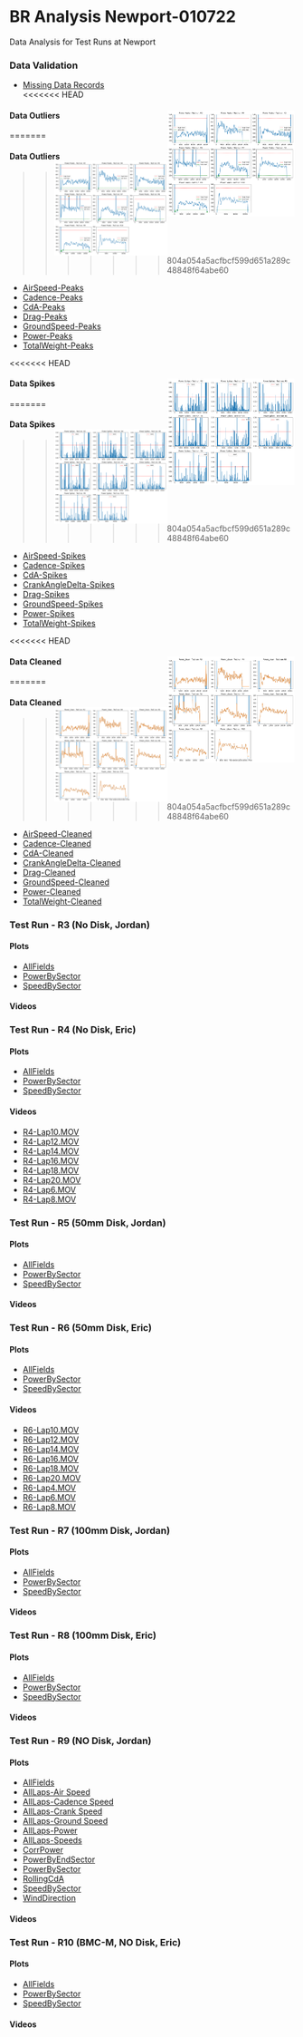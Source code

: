 # BR Analysis Newport-010722  
Data Analysis for Test Runs at Newport  
### Data Validation  
- [Missing Data Records](MissingDataRecs.html)  
<<<<<<< HEAD
#### Data Outliers  <img src="Power-Peaks.png" alt="power peaks" width="225" style="float:right;" />
=======
#### Data Outliers  <img src="Power-Peaks.png" alt="power peaks" width="200" style="float:right;" />
>>>>>>> 804a054a5acfbcf599d651a289c48848f64abe60
- [AirSpeed-Peaks](AirSpeed-Peaks.html)
- [Cadence-Peaks](Cadence-Peaks.html)
- [CdA-Peaks](CdA-Peaks.html)
- [Drag-Peaks](Drag-Peaks.html)
- [GroundSpeed-Peaks](GroundSpeed-Peaks.html)
- [Power-Peaks](Power-Peaks.html)
- [TotalWeight-Peaks](TotalWeight-Peaks.html)

<<<<<<< HEAD
#### Data Spikes  <img src="Power-Spikes.png" alt="power spikes" width="225" style="float:right;" />
=======
#### Data Spikes  <img src="Power-Spikes.png" alt="power spikes" width="200" style="float:right;" />
>>>>>>> 804a054a5acfbcf599d651a289c48848f64abe60
- [AirSpeed-Spikes](AirSpeed-Spikes.html)
- [Cadence-Spikes](Cadence-Spikes.html)
- [CdA-Spikes](CdA-Spikes.html)
- [CrankAngleDelta-Spikes](CrankAngleDelta-Spikes.html)
- [Drag-Spikes](Drag-Spikes.html)
- [GroundSpeed-Spikes](GroundSpeed-Spikes.html)
- [Power-Spikes](Power-Spikes.html)
- [TotalWeight-Spikes](TotalWeight-Spikes.html)

<<<<<<< HEAD
#### Data Cleaned  <img src="Power-Cleaned.png" alt="power cleaned" width="225" style="float:right;" />
=======
#### Data Cleaned  <img src="Power-Cleaned.png" alt="power cleaned" width="200" style="float:right;" />
>>>>>>> 804a054a5acfbcf599d651a289c48848f64abe60
- [AirSpeed-Cleaned](AirSpeed-Cleaned.html)
- [Cadence-Cleaned](Cadence-Cleaned.html)
- [CdA-Cleaned](CdA-Cleaned.html)
- [CrankAngleDelta-Cleaned](CrankAngleDelta-Cleaned.html)
- [Drag-Cleaned](Drag-Cleaned.html)
- [GroundSpeed-Cleaned](GroundSpeed-Cleaned.html)
- [Power-Cleaned](Power-Cleaned.html)
- [TotalWeight-Cleaned](TotalWeight-Cleaned.html)


### Test Run - R3 (No Disk, Jordan)  
#### Plots  
- [AllFields](R3\Plots\AllFields.html)
- [PowerBySector](R3\Plots\PowerBySector.html)
- [SpeedBySector](R3\Plots\SpeedBySector.html)

#### Videos  

### Test Run - R4 (No Disk, Eric)  
#### Plots  
- [AllFields](R4\Plots\AllFields.html)
- [PowerBySector](R4\Plots\PowerBySector.html)
- [SpeedBySector](R4\Plots\SpeedBySector.html)

#### Videos  
- [R4-Lap10.MOV](..\Videos\R4-Lap10.MOV)
- [R4-Lap12.MOV](..\Videos\R4-Lap12.MOV)
- [R4-Lap14.MOV](..\Videos\R4-Lap14.MOV)
- [R4-Lap16.MOV](..\Videos\R4-Lap16.MOV)
- [R4-Lap18.MOV](..\Videos\R4-Lap18.MOV)
- [R4-Lap20.MOV](..\Videos\R4-Lap20.MOV)
- [R4-Lap6.MOV](..\Videos\R4-Lap6.MOV)
- [R4-Lap8.MOV](..\Videos\R4-Lap8.MOV)

### Test Run - R5 (50mm Disk, Jordan)  
#### Plots  
- [AllFields](R5\Plots\AllFields.html)
- [PowerBySector](R5\Plots\PowerBySector.html)
- [SpeedBySector](R5\Plots\SpeedBySector.html)

#### Videos  

### Test Run - R6 (50mm Disk, Eric)  
#### Plots  
- [AllFields](R6\Plots\AllFields.html)
- [PowerBySector](R6\Plots\PowerBySector.html)
- [SpeedBySector](R6\Plots\SpeedBySector.html)

#### Videos  
- [R6-Lap10.MOV](..\Videos\R6-Lap10.MOV)
- [R6-Lap12.MOV](..\Videos\R6-Lap12.MOV)
- [R6-Lap14.MOV](..\Videos\R6-Lap14.MOV)
- [R6-Lap16.MOV](..\Videos\R6-Lap16.MOV)
- [R6-Lap18.MOV](..\Videos\R6-Lap18.MOV)
- [R6-Lap20.MOV](..\Videos\R6-Lap20.MOV)
- [R6-Lap4.MOV](..\Videos\R6-Lap4.MOV)
- [R6-Lap6.MOV](..\Videos\R6-Lap6.MOV)
- [R6-Lap8.MOV](..\Videos\R6-Lap8.MOV)

### Test Run - R7 (100mm Disk, Jordan)  
#### Plots  
- [AllFields](R7\Plots\AllFields.html)
- [PowerBySector](R7\Plots\PowerBySector.html)
- [SpeedBySector](R7\Plots\SpeedBySector.html)

#### Videos  

### Test Run - R8 (100mm Disk, Eric)  
#### Plots  
- [AllFields](R8\Plots\AllFields.html)
- [PowerBySector](R8\Plots\PowerBySector.html)
- [SpeedBySector](R8\Plots\SpeedBySector.html)

#### Videos  

### Test Run - R9 (NO Disk, Jordan)  
#### Plots  
- [AllFields](R9\Plots\AllFields.html)
- [AllLaps-Air Speed](R9\Plots\AllLaps-Air+Speed.html)
- [AllLaps-Cadence Speed](R9\Plots\AllLaps-Cadence+Speed.html)
- [AllLaps-Crank Speed](R9\Plots\AllLaps-Crank+Speed.html)
- [AllLaps-Ground Speed](R9\Plots\AllLaps-Ground+Speed.html)
- [AllLaps-Power](R9\Plots\AllLaps-Power.html)
- [AllLaps-Speeds](R9\Plots\AllLaps-Speeds.html)
- [CorrPower](R9\Plots\CorrPower.html)
- [PowerByEndSector](R9\Plots\PowerByEndSector.html)
- [PowerBySector](R9\Plots\PowerBySector.html)
- [RollingCdA](R9\Plots\RollingCdA.html)
- [SpeedBySector](R9\Plots\SpeedBySector.html)
- [WindDirection](R9\Plots\WindDirection.html)

#### Videos  

### Test Run - R10 (BMC-M, NO Disk, Eric)  
#### Plots  
- [AllFields](R10\Plots\AllFields.html)
- [PowerBySector](R10\Plots\PowerBySector.html)
- [SpeedBySector](R10\Plots\SpeedBySector.html)

#### Videos  
